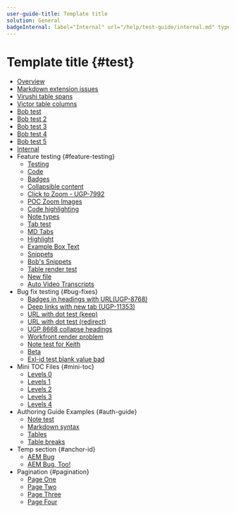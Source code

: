 ```yaml
---
user-guide-title: Template title
solution: General
badgeInternal: label="Internal" url="/help/test-guide/internal.md" type="Informative" tooltip="Go to Internal overview"
---
```


# Template title {#test}

+ [Overview](toc-overview.md)
+ [Markdown extension issues](markdown-extension-issues.md)
+ [Virushi table spans](table-spans.md)
+ [Victor table columns](table-columns.md)
+ [Bob test](bob-test.md)
+ [Bob test 2](bob-test-2.md)
+ [Bob test 3](bob-test-3.md)
+ [Bob test 4](bob-test-4.md)
+ [Bob test 5](bob-test-5.md)
+ [Internal](internal.md)
+ Feature testing {#feature-testing}
  + [Testing](2-4-5.md)
  + [Code](code.md)
  + [Badges](badge.md)
  + [Collapsible content](collapsible-content.md)
  + [Click to Zoom - UGP-7992](click-to-zoom.md)
  + [POC Zoom Images](poc-zoom-images.md)
  + [Code highlighting](code-highlighting.md)
  + [Note types](note-types.md)
  + [Tab test](tabs.md)
  + [MD Tabs](mdtabs.md)
  + [Highlight](highlight.md)
  + [Example Box Text](example-boxtext.md)
  + [Snippets](snippets.md)
  + [Bob's Snippets](snippets-bob.md)
  + [Table render test](table-render-test.md)
  + [New file](newfile.md)
  + [Auto Video Transcripts](video-transcript-basic.md)
+ Bug fix testing {#bug-fixes}
  + [Badges in headings with URL(UGP-8768)](badges-headings.md)
  + [Deep links with new tab (UGP-11353)](deep-link-new-tab.md)
  + [URL with dot test (keep)](extra-dot-2.1.md)
  + [URL with dot test (redirect)](extra-dot-2-2.md)
  + [UGP 8668 collapse headings](ugp-8668.md)
  + [Workfront render problem](workfront-render-problem.md)
  + [Note test for Keith](note-test.md)
  + [Beta](beta.md)
  + [Exl-id test blank value bad](exlid-test-blank.md)
+ Mini TOC Files {#mini-toc}
  + [Levels 0](exl-testing-0.md)
  + [Levels 1](exl-testing-1.md)
  + [Levels 2](exl-testing-2.md)
  + [Levels 3](exl-testing-3.md)
  + [Levels 4](exl-testing-4.md)
+ Authoring Guide Examples {#auth-guide}
  + [Note test](authoring-guide/note-test.md)
  + [Markdown syntax](authoring-guide/syntax-style-guide.md)
  + [Tables](authoring-guide/tables.md)
  + [Table breaks](authoring-guide/table-breaks.md)
+ Temp section {#anchor-id}
  + [AEM Bug](aembug.md)
  + [AEM Bug, Too!](aembug-too.md)
+ Pagination {#pagination}
  + [Page One](pagination/page-one.md)
  + [Page Two](pagination/page-two.md)
  + [Page Three](pagination/page-three.md)
  + [Page Four](pagination/page-four.md)

<!--
  + [Levels 5](exl-testing-5.md)
  + [Data Workbench Bug](dwbbug.md)
  + [Tabs AEP SDK](tabs-aep-sdk.md)
  + [UGP 6547](ugp-6547.md)
  + [UGP 8130 - SubSolution metadata](ugp-8130-subsolution.md)
  + [UGP 7819 - Mini Toc Scroll](ugp-7819.md)
  + [UGP 7381 file 1](ugp-7381-commerce-admin-b2b-install.md)
  + [UGP 7381 file 2](ugp-7381-commerce-merchant-install.md)
  + [UGP 8977 - mtoc -switch](ugp-8977-mtoc-switch.md)
  + [AEM Learn Bug](aemlearnbug.md)

-->
